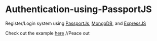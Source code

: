 # Authentication-using-PassportJS

Register/Login system using [PassportJs](http://www.passportjs.org/), [MongoDB](https://www.mongodb.com/), and [ExpressJS](https://expressjs.com/)


Check out the example [here](https://authentication-using-passport.herokuapp.com)
//Peace out


